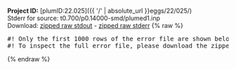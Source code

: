 **Project ID:** [plumID:22.025]({{ '/' | absolute_url }}eggs/22/025/)  
Stderr for source:  t0.700/p0.14000-smd/plumed1.inp   
Download: [zipped raw stdout](plumed1.inp.plumed_master.stdout.txt.zip) - [zipped raw stderr](plumed1.inp.plumed_master.stderr.txt.zip) 
{% raw %}
<pre>
#! Only the first 1000 rows of the error file are shown below
#! To inspect the full error file, please download the zipped raw stderr file above
</pre>
{% endraw %}
